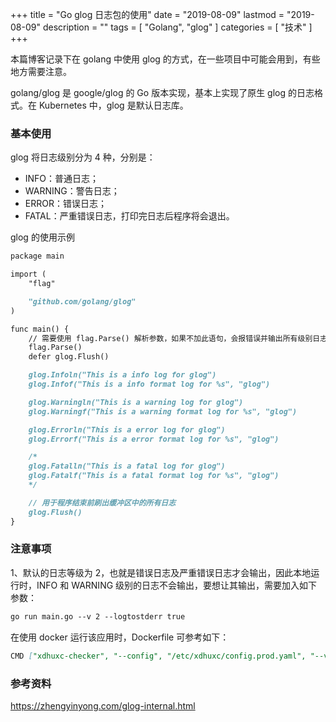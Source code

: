 +++
title = "Go glog 日志包的使用"
date = "2019-08-09"
lastmod = "2019-08-09"
description = ""
tags = [
    "Golang",
    "glog"
]
categories = [
    "技术"
]
+++

本篇博客记录下在 golang 中使用 glog 的方式，在一些项目中可能会用到，有些地方需要注意。

<!--more-->

golang/glog 是 google/glog 的 Go 版本实现，基本上实现了原生 glog 的日志格式。在 Kubernetes 中，glog 是默认日志库。

### 基本使用
glog 将日志级别分为 4 种，分别是：

* INFO：普通日志；
* WARNING：警告日志；
* ERROR：错误日志；
* FATAL：严重错误日志，打印完日志后程序将会退出。

glog 的使用示例
```markdown
package main

import (
	"flag"

	"github.com/golang/glog"
)

func main() {
    // 需要使用 flag.Parse() 解析参数，如果不加此语句，会报错误并输出所有级别日志
    flag.Parse()
    defer glog.Flush()

    glog.Infoln("This is a info log for glog")
    glog.Infof("This is a info format log for %s", "glog")

    glog.Warningln("This is a warning log for glog")
    glog.Warningf("This is a warning format log for %s", "glog")

    glog.Errorln("This is a error log for glog")
    glog.Errorf("This is a error format log for %s", "glog")

    /*
    glog.Fatalln("This is a fatal log for glog")
    glog.Fatalf("This is a fatal format log for %s", "glog")
    */

    // 用于程序结束前刷出缓冲区中的所有日志
    glog.Flush()
}
```

### 注意事项
1、默认的日志等级为 2，也就是错误日志及严重错误日志才会输出，因此本地运行时，INFO 和 WARNING 级别的日志不会输出，要想让其输出，需要加入如下参数：
```markdown
go run main.go --v 2 --logtostderr true
```
在使用 docker 运行该应用时，Dockerfile 可参考如下：
```markdown
CMD ["xdhuxc-checker", "--config", "/etc/xdhuxc/config.prod.yaml", "--v", "2", "--logtostderr", "true"]
```


### 参考资料

https://zhengyinyong.com/glog-internal.html


